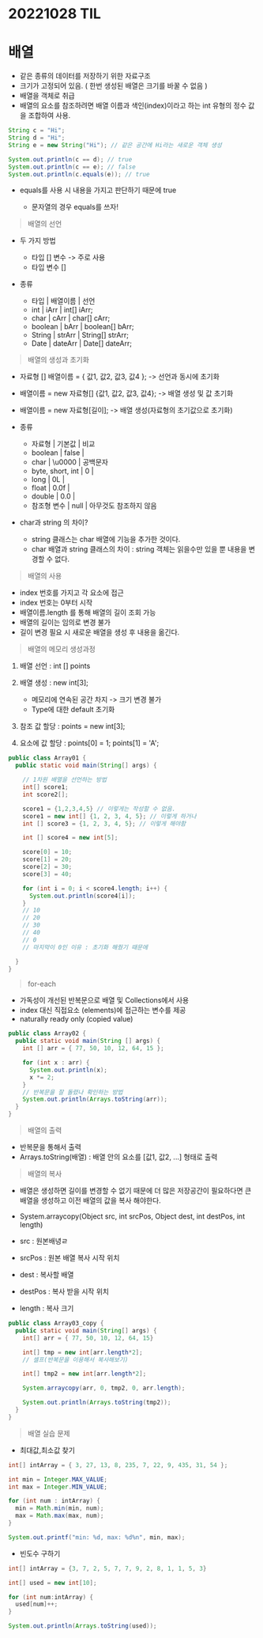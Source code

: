 # 20221028 TIL

# 배열

- 같은 종류의 데이터를 저장하기 위한 자료구조
- 크기가 고정되어 있음. ( 한번 생성된 배열은 크기를 바꿀 수 없음 )
- 배열을 객체로 취급
- 배열의 요소를 참조하려면 배열 이름과 색인(index)이라고 하는 int 유형의 정수 값을 조합하여 사용.

```java
String c = "Hi";
String d = "Hi";
String e = new String("Hi"); // 같은 공간에 Hi라는 새로운 객체 생성

System.out.println(c == d); // true
System.out.println(c == e); // false
System.out.println(c.equals(e)); // true
```

- equals를 사용 시 내용을 가지고 판단하기 때문에 true

  - 문자열의 경우 equals를 쓰자!

> 배열의 선언

- 두 가지 방법

  - 타입 [] 변수 -> 주로 사용
  - 타입 변수 []

- 종류

  - 타입 | 배열이름 | 선언
  - int | iArr | int[] iArr;
  - char | cArr | char[] cArr;
  - boolean | bArr | boolean[] bArr;
  - String | strArr | String[] strArr;
  - Date | dateArr | Date[] dateArr;

> 배열의 생성과 초기화

- 자료형 [] 배열이름 = { 값1, 값2, 값3, 값4 }; -> 선언과 동시에 초기화
- 배열이름 = new 자료형[] {값1, 값2, 값3, 값4}; -> 배열 생성 및 값 초기화
- 배열이름 = new 자료형[길이]; -> 배열 생성(자료형의 초기값으로 초기화)

- 종류

  - 자료형 | 기본값 | 비교
  - boolean | false | 
  - char | \u0000 | 공백문자
  - byte, short, int | 0 |
  - long | 0L |
  - float | 0.0f |
  - double | 0.0 |
  - 참조형 변수 | null | 아무것도 참조하지 않음

- char과 string 의 차이?

  - string 클래스는 char 배열에 기능을 추가한 것이다.
  - char 배열과 string 클래스의 차이 : string 객체는 읽을수만 있을 뿐 내용을 변경할 수 없다.

> 배열의 사용

- index 번호를 가지고 각 요소에 접근
- index 번호는 0부터 시작
- 배열이름.length 를 통해 배열의 길이 조회 가능
- 배열의 길이는 임의로 변경 불가
- 길이 변경 필요 시 새로운 배열을 생성 후 내용을 옮긴다.

> 배열의 메모리 생성과정

1. 배열 선언 : int [] points
2. 배열 생성 : new int[3];

   - 메모리에 연속된 공간 차지 -> 크기 변경 불가
   - Type에 대한 default 초기화

3. 참조 값 할당 : points = new int[3];
4. 요소에 값 할당 : points[0] = 1; points[1] = 'A';

```java
public class Array01 {
  public static void main(String[] args) {

    // 1차원 배열을 선언하는 방법
    int[] score1;
    int score2[];

    score1 = {1,2,3,4,5} // 이렇게는 작성할 수 없음.
    score1 = new int[] {1, 2, 3, 4, 5}; // 이렇게 하거나
    int [] score3 = {1, 2, 3, 4, 5}; // 이렇게 해야함

    int [] score4 = new int[5];

    score[0] = 10;
    score[1] = 20;
    score[2] = 30;
    score[3] = 40;

    for (int i = 0; i < score4.length; i++) {
      System.out.println(score4[i]);
    }
    // 10
    // 20
    // 30
    // 40
    // 0
    // 마지막이 0인 이유 : 초기화 해줬기 때문에

  }
}
```

> for-each

- 가독성이 개선된 반복문으로 배열 및 Collections에서 사용
- index 대신 직접요소 (elements)에 접근하는 변수를 제공
- naturally ready only (copied value)

```java
public class Array02 {
  public static void main(String [] args) {
    int [] arr = { 77, 50, 10, 12, 64, 15 };

    for (int x : arr) {
      System.out.println(x);
      x *= 2;
    }
    // 반복문을 잘 돌렸나 확인하는 방법
    System.out.println(Arrays.toString(arr));
  }
}
```

> 배열의 출력

- 반복문을 통해서 출력
- Arrays.toString(배열) : 배열 안의 요소를 [값1, 값2, ...] 형태로 출력

> 배열의 복사

- 배열은 생성하면 길이를 변경할 수 없기 때문에 더 많은 저장공간이 필요하다면 큰 배열을 생성하고 이전 배열의 값을 복사 해야한다.

- System.arraycopy(Object src, int srcPos, Object dest, int destPos, int length)
- src : 원본배녕ㄹ
- srcPos : 원본 배열 복사 시작 위치
- dest : 복사할 배열
- destPos : 복사 받을 시작 위치
- length : 복사 크기

```java
public class Array03_copy {
  public static void main(String[] args) {
    int[] arr = { 77, 50, 10, 12, 64, 15}

    int[] tmp = new int[arr.length*2];
    // 셀프(반복문을 이용해서 복사해보기)

    int[] tmp2 = new int[arr.length*2];

    System.arraycopy(arr, 0, tmp2, 0, arr.length);

    System.out.println(Arrays.toString(tmp2));
  }
}
```

> 배열 실습 문제

- 최대값,최소값 찾기

```java
int[] intArray = { 3, 27, 13, 8, 235, 7, 22, 9, 435, 31, 54 };

int min = Integer.MAX_VALUE;
int max = Integer.MIN_VALUE;

for (int num : intArray) {
  min = Math.min(min, num);
  max = Math.max(max, num);
}

System.out.printf("min: %d, max: %d%n", min, max);
```

- 빈도수 구하기

```java
int[] intArray = {3, 7, 2, 5, 7, 7, 9, 2, 8, 1, 1, 5, 3}

int[] used = new int[10];

for (int num:intArray) {
  used[num]++;
}

System.out.println(Arrays.toString(used));
```